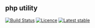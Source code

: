 ## php utility

[![Build Status](https://travis-ci.org/utilitte/php.svg?branch=master)](https://travis-ci.org/utilitte/php)
[![Licence](https://img.shields.io/packagist/l/utilitte/php.svg)](https://packagist.org/packages/utilitte/php)
[![Latest stable](https://img.shields.io/packagist/v/utilitte/php.svg)](https://packagist.org/packages/utilitte/php)
